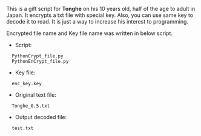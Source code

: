 This is a gift script for **Tonghe** on his 10 years old, half of the age to adult in Japan.
It encrypts a txt file with special key.
Also, you can use same key to decode it to read.
It is just a way to increase his interest to programming.

Encrypted file name and Key file name was written in below script.

- Script:
```
  PythonCrypt_file.py
  PythonEnCrypt_file.py
```
- Key file:
```
  enc_key.key
```
- Original text file:
```
  Tonghe_0.5.txt
```
- Output decoded file:
```
  test.txt
```
